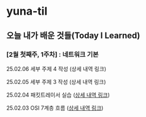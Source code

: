 # yuna-til

## 오늘 내가 배운 것들(Today I Learned)

### [2월 첫째주, 1주차] : 네트워크 기본

25.02.06 세부 주제 4 작성 (상세 내역 링크)

25.02.05 세부 주제 3 작성 (상세 내역 링크)

25.02.04 패킷트레이서 실습 ([상세 내역 링크](https://github.com/100-hours-a-week/yuna-til/blob/304e51d253a16f3c41f689fb9057416f777cad7d/Feb/2025-02-04.md))

25.02.03 OSI 7계층 흐름 ([상세 내역 링크](https://github.com/100-hours-a-week/yuna-til/blob/304e51d253a16f3c41f689fb9057416f777cad7d/Feb/2025-02-03.md))

